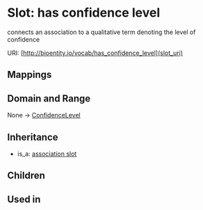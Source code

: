 # Slot: has confidence level


connects an association to a qualitative term denoting the level of confidence

URI: [http://bioentity.io/vocab/has_confidence_level](slot_uri)
## Mappings

## Domain and Range

None -> [ConfidenceLevel](ConfidenceLevel.md)
## Inheritance

 *  is_a: [association slot](association_slot.md)
## Children

## Used in

